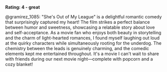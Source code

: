 **Rating: 4 - great**

@gramirez_1085: "She's Out of My League" is a delightful romantic comedy that surprisingly captured my heart! The film strikes a perfect balance between humor and sweetness, showcasing a relatable story about love and self-acceptance. As a movie fan who enjoys both beauty in storytelling and the charm of light-hearted romances, I found myself laughing out loud at the quirky characters while simultaneously rooting for the underdog. The chemistry between the leads is genuinely charming, and the comedic elements kept me entertained throughout. It's a movie I can't wait to share with friends during our next movie night—complete with popcorn and a cozy blanket!